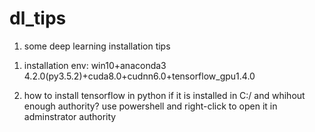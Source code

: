 # dl_tips
1. some deep learning installation tips

1) installation env: win10+anaconda3 4.2.0(py3.5.2)+cuda8.0+cudnn6.0+tensorflow_gpu1.4.0

2) how to install tensorflow in python if it is installed in C:/ and whihout enough authority?
use powershell and right-click to open it in adminstrator authority
